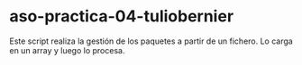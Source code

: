 # aso-practica-04-tuliobernier

Este script realiza la gestión de los paquetes a partir de un fichero. Lo carga en un array y luego lo procesa.
